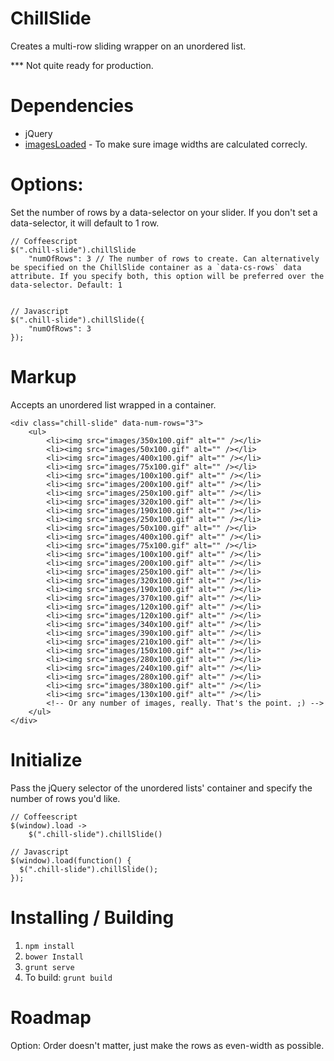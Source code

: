 ChillSlide
==========

Creates a multi-row sliding wrapper on an unordered list.

*** Not quite ready for production.

# Dependencies
- jQuery
- [imagesLoaded](https://github.com/desandro/imagesloaded) - To make sure image widths are calculated correcly.

# Options:
Set the number of rows by a data-selector on your slider. If you don't set a data-selector, it will default to 1 row.

    // Coffeescript
    $(".chill-slide").chillSlide
        "numOfRows": 3 // The number of rows to create. Can alternatively be specified on the ChillSlide container as a `data-cs-rows` data attribute. If you specify both, this option will be preferred over the data-selector. Default: 1


    // Javascript
    $(".chill-slide").chillSlide({
        "numOfRows": 3
    });

# Markup
Accepts an unordered list wrapped in a container.

    <div class="chill-slide" data-num-rows="3">
        <ul>
            <li><img src="images/350x100.gif" alt="" /></li>
            <li><img src="images/50x100.gif" alt="" /></li>
            <li><img src="images/400x100.gif" alt="" /></li>
            <li><img src="images/75x100.gif" alt="" /></li>
            <li><img src="images/100x100.gif" alt="" /></li>
            <li><img src="images/200x100.gif" alt="" /></li>
            <li><img src="images/250x100.gif" alt="" /></li>
            <li><img src="images/320x100.gif" alt="" /></li>
            <li><img src="images/190x100.gif" alt="" /></li>
            <li><img src="images/250x100.gif" alt="" /></li>
            <li><img src="images/50x100.gif" alt="" /></li>
            <li><img src="images/400x100.gif" alt="" /></li>
            <li><img src="images/75x100.gif" alt="" /></li>
            <li><img src="images/100x100.gif" alt="" /></li>
            <li><img src="images/200x100.gif" alt="" /></li>
            <li><img src="images/250x100.gif" alt="" /></li>
            <li><img src="images/320x100.gif" alt="" /></li>
            <li><img src="images/190x100.gif" alt="" /></li>
            <li><img src="images/370x100.gif" alt="" /></li>
            <li><img src="images/120x100.gif" alt="" /></li>
            <li><img src="images/120x100.gif" alt="" /></li>
            <li><img src="images/340x100.gif" alt="" /></li>
            <li><img src="images/390x100.gif" alt="" /></li>
            <li><img src="images/210x100.gif" alt="" /></li>
            <li><img src="images/150x100.gif" alt="" /></li>
            <li><img src="images/280x100.gif" alt="" /></li>
            <li><img src="images/240x100.gif" alt="" /></li>
            <li><img src="images/280x100.gif" alt="" /></li>
            <li><img src="images/380x100.gif" alt="" /></li>
            <li><img src="images/130x100.gif" alt="" /></li>
            <!-- Or any number of images, really. That's the point. ;) -->
        </ul>
    </div>

# Initialize
Pass the jQuery selector of the unordered lists' container and specify the number of rows you'd like.

    // Coffeescript
    $(window).load ->
        $(".chill-slide").chillSlide()

    // Javascript
    $(window).load(function() {
      $(".chill-slide").chillSlide();
    });


# Installing / Building
1. `npm install`
2. `bower Install`
3. `grunt serve`
4. To build: `grunt build`


# Roadmap
Option: Order doesn't matter, just make the rows as even-width as possible.
